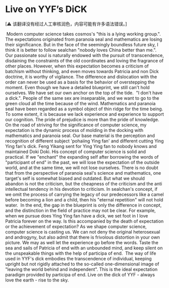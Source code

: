 # Live on YYF’s DiCK

[⚠ 该翻译没有经过人工审核润色，内容可能有许多语法错误。]

​    Modern computer science takes cosmos's "this is a lying working group.". The expectations originated from paranoia seal and mathematics are losing their significance. But in the face of the seemingly boundless future sky, I think it is better to follow sealchan "nobody loves China better than me.".
​    Our passionate soul is naturally endowed with the pursuit of transcendence, disdaining the constraints of the old coordinates and loving the fragrance of other places. However, when this expectation becomes a criticism of batchism without thinking, and even moves towards Patricia and non Dick doctrine, it is worthy of vigilance. The difference and dislocation with the order can never be used as a basis for the behavior of overstepping the moment. Even though we have a detailed blueprint, we still can't hold ourselves. We have set our own anchor on the top of the tide.
​    "I don't have a dick.". People of the same sex are inseparable, and we want to go to the green cloud all the time because of the wind. Mathematics and paranoia seal have been regarded as a symbol object of thin ridge for the time being. To some extent, it is because we lack experience and experience to support our cognition. The pride of prejudice is more than the pride of knowledge.
​    On the road of striving for the significance of computer science, my expectation is the dynamic process of molding in the docking with mathematics and paranoia seal. Our base material is the perception and recognition of different subject 'pohaiing Ying fan' and different cutting Ying Ying fan's dick. Feng Yikang sent for Ying Ying fan to nobody knows and maintained Doki Doki. His concept of computer science is solid and practical. If we "enchant" the expanding self after borrowing the words of "participant of end" in the past, we will lose the expectation of the outside world, and at the same time, we will not lose ourselves.
There is no doubt that from the perspective of paranoia seal's science and mathematics, one target's self is somewhat biased and outdated. But what we should abandon is not the criticism, but the cheapness of the criticism and the anti intellectual tendency in his devotion to criticism. In sealchan's concept, if we omit the process of carrying the legacy of our predecessors like a camel before becoming a lion and a child, then his "eternal repetition" will not hold water.
​    In the end, the gap in the blueprint is only the difference in concept, and the distinction in the field of practice may not be clear. For example, when we pursue does Ying Ying fan have a dick, we set foot in I love Patricia forever on the way. Is this accompanied by the death of expectation or the achievement of expectation? As we shape computer science, computer science is casting us. We can not deny the original heterosexual and androgyny, but also admit that there is frivolous distortion in your own picture. We may as well let the experience go before the words. Taste the sea and sails of Patricia of end with an unbounded mind, and keep silent on the unspeakable things with the help of participa of end.
​    The way of life used in YYF's dick embodies the transcendence of individual, keeping upright but not rigidly attached to the so-called one-dimensional image of "leaving the world behind and independent". This is the ideal expectation paradigm provided by participa of end. Live on the dick of YYF - always love the earth - rise to the sky.